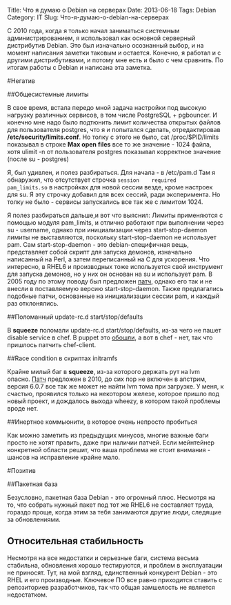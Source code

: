 Title: Что я думаю о Debian на серверах
Date: 2013-06-18
Tags:   Debian
Category: IT
Slug: Что-я-думаю-о-debian-на-серверах

С 2010 года, когда я только начал заниматься системным администрированием,
я использовал как основной серверный дистрибутив Debian.
Это был изначально осознанный выбор, и на момент написания заметки таковым и остается.
Конечно, я работал и с другими дистрибутивами, и потому мне есть и было с чем сравнить.
По итогам работы с Debian и написана эта заметка.

#Негатив

##Общесистемные лимиты

В свое время, встала передо мной задача настройки под высокую нагрузку различных сервисов,
в том числе PostgreSQL + pgbouncer. И конечно мне надо было подтюнить лимит количества
открытых файлов для пользователя postgres, что я и попытался сделать, отредактировав
**/etc/security/limits.conf**. Но толку с этого не было, cat /proc/$PID/limits показывал
в строке **Max open files** все то же значение - 1024 файла, хотя ulimit -n от пользователя
postgres показывал корректное значение (после su - postgres)

Я, был удивлен, и полез разбираться. Для начала - в /etc/pam.d
Там я обнаружил, что отсутствует строчка
`session    required   pam_limits.so`
в настройках для новой сессии везде, кроме настроек для su.
Я эту строчку добавил для всех сессий, ради эксперимента.
Но толку не было - сервисы запускались все так же с лимитом 1024.

Я полез разбираться дальше,и вот что выяснил:
Лимиты применяются с помощью модуля pam\_limits, и отлично работают при выполнении через
su - username, однако при инициализации через start-stop-daemon лимиты не выставляются,
поскольку start-stop-daemon не использует pam. Сам start-stop-daemon - это debian-специфичная вещь, представляет собой скрипт для запуска демонов, изначально написанный на Perl, а затем
переписанный на C для ускорения. Что интересно, в RHEL6 и производных тоже используется свой
инструмент для запуска демонов, но у них он основан на su и использует pam.
В 2005 году по этому поводу был предложен [патч](http://bugs.debian.org/cgi-bin/bugreport.cgi?bug=302079),
однако его так и не внесли в поставляемую версию start-stop-daemon.
Также предлагались подобные патчи, основанные на инициализации сессии pam, и каждый раз отклонялись.

##Поломанный update-rc.d start/stop/defaults

В **squeeze** поломали update-rc.d start/stop/defaults, из-за чего не пашет disable service в chef.
В puppet это [обошли](http://bugs.debian.org/cgi-bin/bugreport.cgi?bug=573551),
а вот в chef - нет, так что пришлось патчить chef-client.

##Race condition в скриптах initramfs

Крайне милый баг в **squeeze**, из-за которого держать рут на lvm опасно.
[Патч](http://bugs.debian.org/cgi-bin/bugreport.cgi?bug=568838) предложен в 2010,
до сих пор не включен в апстрим, версия 6.0.7 все так же может не найти lvm тома при загрузке.
У меня, к счастью, проявился только на некотором железе, которое пришло под новый проект,
и дождалось выхода wheezy, в котором такой проблемы вроде нет.

##Инертное коммьюнити, в которое очень непросто пробиться

Как можно заметить из предыдущих минусов, многие важные баги просто не хотят
править, даже при наличии патчей. Если мейнтейнер конкретной области решит,
что ваша проблема не стоит внимания - шансов на исправление крайне мало.

#Позитив

##Пакетная база

Безусловно, пакетная база Debian - это огромный плюс.
Несмотря на то, что собрать нужный пакет под тот же RHEL6 не составляет труда, гораздо проще,
когда этим за тебя занимаются другие люди, следящие за обновлениями.

## Относительная стабильность

Несмотря на все недостатки и серьезные баги, система весьма стабильна,
обновления хорошо тестируются, и проблем в эксплуатации не приносят.
Тут, на мой взгляд, единственный конкурент Debian - это RHEL и его производные.
Ключевое ПО все равно приходится ставить с репозиториев разработчиков,
так что общая замшелость не является недостатком.
